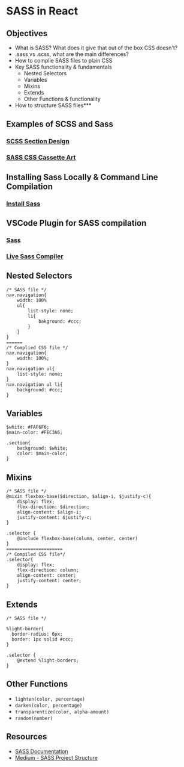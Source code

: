 # SASS in React

## Objectives
- What is SASS? What does it give that out of the box CSS doesn't?
- .sass vs .scss, what are the main differences? 
- How to complie SASS files to plain CSS
- Key SASS functionality & fundamentals
  - Nested Selectors
  - Variables
  - Mixins
  - Extends
  - Other Functions & functionality
- How to structure SASS files***

## Examples of SCSS and Sass

### [SCSS Section Design](https://codepen.io/janmez/pen/aLdBEJ?editors=0100)
### [SASS CSS Cassette Art](https://codepen.io/janmez/pen/wNKxex)

## Installing Sass Locally & Command Line Compilation

### [Install Sass](https://sass-lang.com/install)

## VSCode Plugin for SASS compilation

### [Sass](https://marketplace.visualstudio.com/items?itemName=Syler.sass-indented)
### [Live Sass Compiler](https://marketplace.visualstudio.com/items?itemName=ritwickdey.live-sass)

## Nested Selectors
```
/* SASS file */
nav.navigation{
    width: 100%
    ul{
        list-style: none;
        li{
            bakground: #ccc;
        }
    }
}
======
/* Complied CSS file */
nav.navigation{
    width: 100%;
}
nav.navigation ul{
    list-style: none;
}
nav.navigation ul li{
    background: #ccc;
}
```
## Variables
```
$white: #FAF6F6;
$main-color: #FEC3A6;

.section{
    background: $white;
    color: $main-color;
}
```

## Mixins
```
/* SASS file */
@mixin flexbox-base($direction, $align-i, $justify-c){
    display: flex;
    flex-direction: $direction;
    align-content: $align-i;
    justify-content: $justify-c;
}

.selector {
    @include flexbox-base(column, center, center)
}
=====================
/* Compiled CSS file*/
.selector{
    display: flex;
    flex-direction: column;
    align-content: center;
    justify-content: center;
}

```

## Extends
```
/* SASS file */

%light-border{
  border-radius: 6px;
  border: 1px solid #ccc;
}

.selector {
    @extend %light-borders;
}
```

## Other Functions
- `lighten(color, percentage)`
- `darken(color, percentage)`
- `transparentize(color, alpha-amount)`
- `random(number)`


## Resources
- [SASS Documentation](https://sass-lang.com/guide)
- [Medium - SASS Project Structure](https://medium.com/@dannyhuang_75970/sass-project-structure-for-big-projects-8c4a740846ee)